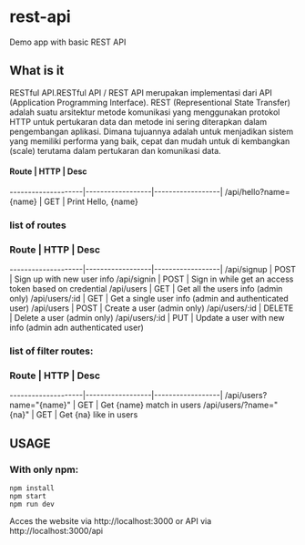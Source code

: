 # rest-api
Demo app with basic REST API

## What is it
RESTful API.RESTful API / REST API merupakan implementasi dari API (Application Programming Interface). REST (Representional State Transfer) adalah suatu arsitektur metode komunikasi yang menggunakan protokol HTTP untuk pertukaran data dan metode ini sering diterapkan dalam pengembangan aplikasi. Dimana tujuannya adalah untuk menjadikan sistem yang memiliki performa yang baik, cepat dan mudah untuk di kembangkan (scale) terutama dalam pertukaran dan komunikasi data.


#### Route |   HTTP  |     Desc
--------------------|------------------|------------------|
/api/hello?name={name} | GET | Print Hello, {name}

### list of routes

### Route |   HTTP  |     Desc
--------------------|------------------|------------------|
/api/signup    | POST   | Sign up with new user info
/api/signin    | POST   | Sign in while get an access token based on credential
/api/users     | GET    | Get all the users info (admin only)
/api/users/:id | GET    | Get a single user info (admin and authenticated user)
/api/users     | POST   | Create a user (admin only)
/api/users/:id | DELETE | Delete a user (admin only)
/api/users/:id | PUT    | Update a user with new info (admin adn authenticated user)


### list of filter routes:

### Route |   HTTP  |     Desc
--------------------|------------------|------------------|
/api/users?name="{name}" | GET | Get {name} match in users
/api/users/?name="{na}" | GET | Get {na} like in users

## USAGE
### With only npm:
    npm install
    npm start
    npm run dev
Acces the website via http://localhost:3000 or API via
http://localhost:3000/api
